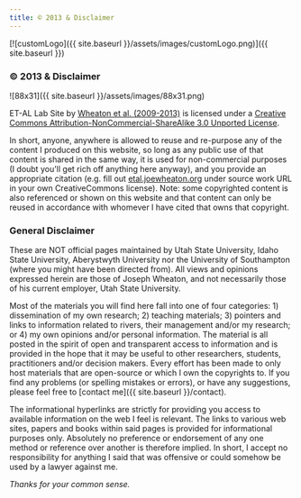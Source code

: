 ```yaml
---
title: © 2013 & Disclaimer
---
```


[![customLogo]({{ site.baseurl }}/assets/images/customLogo.png)]({{ site.baseurl }})

### © 2013 & Disclaimer

![88x31]({{ site.baseurl }}/assets/images/88x31.png)

ET-AL Lab Site by [Wheaton et al. (2009-2013)](http://www.joewheaton.org/etal.joewheaton.org) is licensed under a [Creative Commons Attribution-NonCommercial-ShareAlike 3.0 Unported License](http://creativecommons.org/licenses/by-nc-sa/3.0/deed.en_US).

In short, anyone, anywhere is allowed to reuse and re-purpose any of the content I produced on this website, so long as any public use of that content is shared in the same way, it is used for non-commercial purposes (I doubt you'll get rich off anything here anyway), and you provide an appropriate citation (e.g. fill out [etal.joewheaton.org](http://etal.joewheaton.org/) under source work URL in your own CreativeCommons license). Note: some copyrighted content is also referenced or shown on this website and that content can only be reused in accordance with whomever I have cited that owns that copyright. 

### General Disclaimer 

These are NOT official pages maintained by Utah State University, Idaho State University, Aberystwyth University nor the University of Southampton (where you might have been directed from). All views and opinions expressed herein are those of Joseph Wheaton, and not necessarily those of his current employer, Utah State University. 

Most of the materials you will find here fall into one of four categories: 1) dissemination of my own research; 2) teaching materials; 3) pointers and links to information related to rivers, their management and/or my research; or 4) my own opinions and/or personal information. The material is all posted in the spirit of open and transparent access to information and is provided in the hope that it may be useful to other researchers, students, practitioners and/or decision makers.  Every effort has been made to only host materials that are open-source or which I own the copyrights to. If you find any problems (or spelling mistakes or errors), or have any suggestions, please feel free to [contact me]({{ site.baseurl }}/contact). 

The informational hyperlinks are strictly for providing you access to available information on the web I feel is relevant. The links to various web sites, papers and books within said pages is provided for informational purposes only. Absolutely no preference or endorsement of any one method or reference over another is therefore implied. In short, I accept no responsibility for anything I said that was offensive or could somehow be used by a lawyer against me. 

*Thanks for your common sense.*